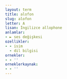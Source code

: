 ```yaml
---
layout: term
title: alofon
slug: alofon
letter: A
lisan: İngilizce allophone
anlamlar:
- ► ses değişkesi
ozellikler:
- - isim
  - dil bilgisi
ornekler:
- - ''
orneklerkaynak:
- - ''
---
```

